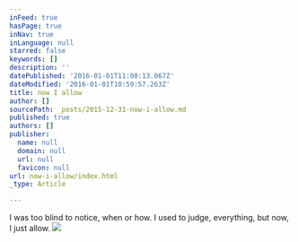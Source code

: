 ```yaml
---
inFeed: true
hasPage: true
inNav: true
inLanguage: null
starred: false
keywords: []
description: ''
datePublished: '2016-01-01T11:00:13.067Z'
dateModified: '2016-01-01T10:59:57.263Z'
title: now I allow
author: []
sourcePath: _posts/2015-12-31-now-i-allow.md
published: true
authors: []
publisher:
  name: null
  domain: null
  url: null
  favicon: null
url: now-i-allow/index.html
_type: Article

---
```

I was too blind
to notice,
when or how.
I used to judge, 
everything,
but now,
I just allow.
![](https://s3-us-west-2.amazonaws.com/the-grid-img/p/ad8d894b9088227334f49d071f4c6e3d5c91fad7.jpg)